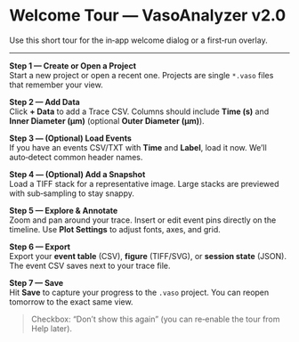 # Welcome Tour — VasoAnalyzer v2.0

Use this short tour for the in‑app welcome dialog or a first‑run overlay.

---

**Step 1 — Create or Open a Project**  
Start a new project or open a recent one. Projects are single `*.vaso` files that remember your view.

**Step 2 — Add Data**  
Click **+ Data** to add a Trace CSV. Columns should include **Time (s)** and **Inner Diameter (µm)** (optional **Outer Diameter (µm)**).

**Step 3 — (Optional) Load Events**  
If you have an events CSV/TXT with **Time** and **Label**, load it now. We’ll auto‑detect common header names.

**Step 4 — (Optional) Add a Snapshot**  
Load a TIFF stack for a representative image. Large stacks are previewed with sub‑sampling to stay snappy.

**Step 5 — Explore & Annotate**  
Zoom and pan around your trace. Insert or edit event pins directly on the timeline. Use **Plot Settings** to adjust fonts, axes, and grid.

**Step 6 — Export**  
Export your **event table** (CSV), **figure** (TIFF/SVG), or **session state** (JSON). The event CSV saves next to your trace file.

**Step 7 — Save**  
Hit **Save** to capture your progress to the `.vaso` project. You can reopen tomorrow to the exact same view.

> Checkbox: “Don’t show this again” (you can re‑enable the tour from Help later).
